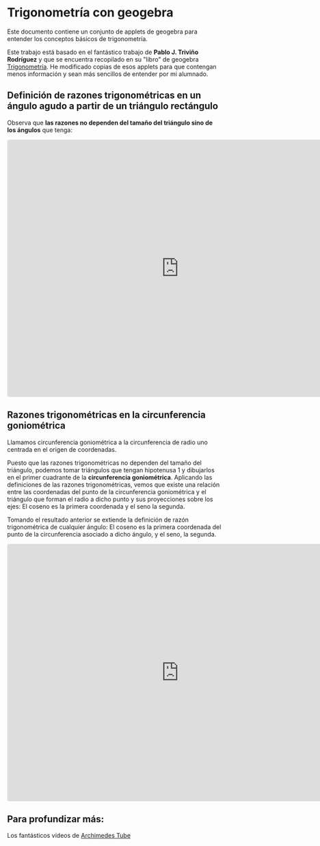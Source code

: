 # Trigonometría con geogebra 

Este documento contiene un conjunto de applets de geogebra para entender los conceptos básicos de trigonometría. 

Este trabajo está basado en el fantástico trabajo de **Pablo J. Triviño Rodríguez** y que se encuentra recopilado en su "libro" de geogebra [Trigonometría](https://www.geogebra.org/m/fDrEtZ6b). He modificado copias de esos applets para que contengan menos información y sean más sencillos de entender por mi alumnado.

## Definición de razones trigonométricas en un ángulo agudo a partir de un triángulo rectángulo

Observa que **las razones no dependen del tamaño del triángulo sino de los ángulos** que tenga:

<iframe src="https://www.geogebra.org/classic/mhpbpj3b?embed" width="800" height="600" allowfullscreen style="border: 1px solid #e4e4e4;border-radius: 4px;" frameborder="0"></iframe>

## Razones trigonométricas en la circunferencia goniométrica

Llamamos circunferencia goniométrica a la circunferencia de radio uno centrada en el origen de coordenadas.

Puesto que las razones trigonométricas no dependen del tamaño del triángulo, podemos tomar triángulos que tengan hipotenusa 1 y dibujarlos en el primer cuadrante de la **circunferencia goniométrica**. Aplicando las definiciones de las razones trigonométricas,  vemos que existe una relación entre las coordenadas del punto de la circunferencia goniométrica y el triángulo que forman el radio a dicho punto y sus proyecciones sobre los ejes: El coseno es la primera coordenada y el seno la segunda. 

Tomando el resultado anterior se extiende la definición de razón trigonométrica de cualquier ángulo: El coseno es la primera coordenada del punto de la circunferencia asociado a dicho ángulo, y el seno, la segunda. 

<iframe src="https://www.geogebra.org/classic/mgzcedad?embed" width="800" height="600" allowfullscreen style="border: 1px solid #e4e4e4;border-radius: 4px;" frameborder="0"></iframe>

## Para profundizar más:

Los fantásticos vídeos de [Archimedes Tube](https://www.youtube.com/watch?v=tnkp8EjDmxY&list=PLYxw0xEQPtI6_Cweg-NohW1TDw799xoFL)